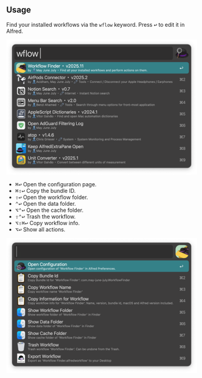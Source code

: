 ## Usage

Find your installed workflows via the `wflow` keyword. Press <kbd>↩</kbd> to edit it in Alfred.  

![List all installed workflows](images/showcase_1.png)

* <kbd>⌘</kbd><kbd>↩</kbd> Open the configuration page. 
* <kbd>⌘</kbd><kbd>⇧</kbd><kbd>↩</kbd> Copy the bundle ID.
* <kbd>⇧</kbd><kbd>↩</kbd> Open the workflow folder.
* <kbd>⌃</kbd><kbd>↩</kbd> Open the data folder.
* <kbd>⌥</kbd><kbd>⌃</kbd><kbd>↩</kbd> Open the cache folder.
* <kbd>⇧</kbd><kbd>⌃</kbd><kbd>↩</kbd> Trash the workflow.
* <kbd>⌥</kbd><kbd>⇧</kbd><kbd>⌘</kbd><kbd>↩</kbd> Copy workflow info.
* <kbd>⌥</kbd><kbd>↩</kbd> Show all actions. 

![Act on result while holding option to show all actions](images/showcase_3.png)
